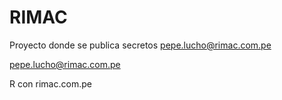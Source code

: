 # RIMAC
Proyecto donde se publica secretos pepe.lucho@rimac.com.pe

pepe.lucho@rimac.com.pe

R con rimac.com.pe

